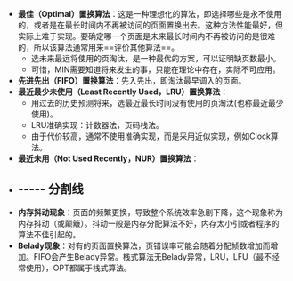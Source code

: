 - **最佳（Optimal）置换算法**：这是一种理想化的算法，即选择哪些是永不使用的，或者是在最长时间内不再被访问的页面置换出去。这种方法性能最好，但实际上难于实现。要确定哪一个页面是未来最长时间内不再被访问的是很难的，所以该算法通常用来==评价其他算法==。
	- 选未来最远将使用的页淘汰，是一种最优的方案，可以证明缺页数最小。
	- 可惜，MIN需要知道将来发生的事，只能在理论中存在，实际不可应用。
- **先进先出（FIFO）置换算法**：先入先出，即淘汰最早调入的页面。
- **最近最少未使用（Least Recently Used，LRU）置换算法**：
	- 用过去的历史预测将来，选最近最长时间没有使用的页淘汰(也称最近最少使用)。
	- LRU准确实现：计数器法，页码栈法。
	- 由于代价较高，通常不使用准确实现，而是采用近似实现，例如Clock算法。
- **最近未用（Not Used Recently，NUR）置换算法**：
- ## ----- 分割线
- **内存抖动现象**：页面的频繁更换，导致整个系统效率急剧下降，这个现象称为内存抖动（或颠簸）。抖动一般是内存分配算法不好，内存太小引或者程序的算法不佳引起的。
- **Belady现象**：对有的页面置换算法，页错误率可能会随着分配帧数增加而增加。FIFO会产生Belady异常。栈式算法无Belady异常，LRU，LFU（最不经常使用），OPT都属于栈式算法。
